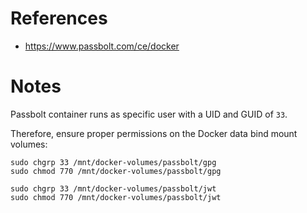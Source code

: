# References

- https://www.passbolt.com/ce/docker

# Notes

Passbolt container runs as specific user with a UID and GUID of `33`.

Therefore, ensure proper permissions on the Docker data bind mount volumes:

````
sudo chgrp 33 /mnt/docker-volumes/passbolt/gpg
sudo chmod 770 /mnt/docker-volumes/passbolt/gpg

sudo chgrp 33 /mnt/docker-volumes/passbolt/jwt
sudo chmod 770 /mnt/docker-volumes/passbolt/jwt
````
